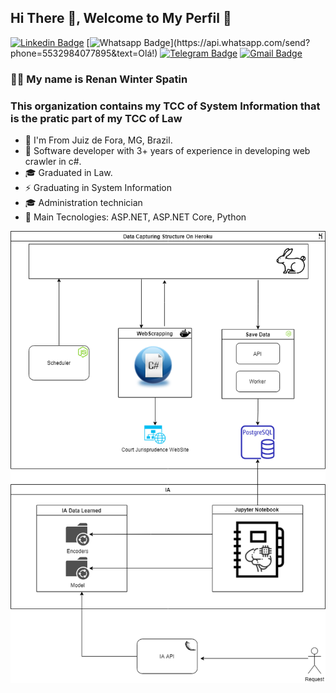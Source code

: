 ## Hi There 👋, Welcome to My Perfil :flags:

[![Linkedin Badge](https://img.shields.io/badge/-LinkedIn-blue?style=for-the-badge&logo=Linkedin&logoColor=white&link=https://www.linkedin.com/in/leonardo-luis-de-vargas/)](https://www.linkedin.com/in/renan-spatin/)
[![Whatsapp Badge](https://img.shields.io/badge/-Whatsapp-4CA143?style=for-the-badge&labelColor=4CA143&logo=whatsapp&logoColor=white&link=https://api.whatsapp.com/send?phone=5549988239222&text=Olá!)](https://api.whatsapp.com/send?phone=5532984077895&text=Olá!)
[![Telegram Badge](https://img.shields.io/badge/-Telegram-1ca0f1?style=for-the-badge&labelColor=1ca0f1&logo=telegram&logoColor=white&link=https://t.me/LeoVargas)](https://t.me/rwspatin)
[![Gmail Badge](https://img.shields.io/badge/-Gmail-c14438?style=for-the-badge&logo=Gmail&logoColor=white&link=mailto:leu1607@gmail.com)](mailto:rwspatin@gmail.com)

### 👨‍🚀 My name is Renan Winter Spatin
### This organization contains my TCC of System Information that is the pratic part of my TCC of Law

- :round_pushpin: I'm From Juiz de Fora, MG, Brazil.
- :triangular_flag_on_post: Software developer with 3+ years of experience in developing web crawler in c#.
- 🎓 Graduated in Law.
- ⚡ Graduating in System Information
- 🎓 Administration technician
- 🚀 Main Tecnologies: ASP.NET, ASP.NET Core, Python

![Project Diagram](Diagram.png)